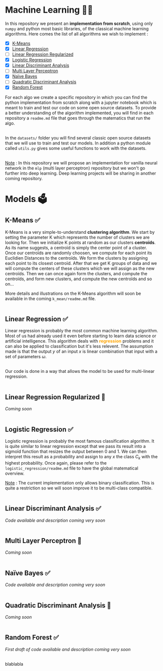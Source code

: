 # Machine Learning 👩‍💻

In this repository we present an **implementation from scratch**, using only `numpy` and python most basic libraries, of the classical machine learning algorithms. Here comes the list of all algorithms we wish to implement : 

- [x] [K-Means](#k-means-)
- [x] [Linear Regression](#linear-regression-)
- [ ] [Linear Regression Regularized](#linear-regression-regularized-)
- [x] [Logistic Regression](#logistic-regression-)
- [x] [Linear Discriminant Analysis](#linear-discriminant-analysis-)
- [ ] [Multi Layer Perceptron](#multi-layer-perceptron-)
- [x] [Naïve Bayes](#naïve-bayes-)
- [ ] [Quadratic Discriminant Analysis](#quadratic-discriminant-analysis-)
- [x] [Random Forest](#random-forest-)

For each algo we create a specific repository in which you can find the python implementation from scratch along with a jupyter notebook which is meant to train and test our code on some open source datasets. To provide a better understanding of the algorithm implemented, you will find in each repository a `readme.md` file that goes through the matematics that run the algo. <br><br>

In the `datasets/` folder you will find several classic open source datasets that we will use to train and test our models. In addition a python module called `utils.py` gives some useful functions to work with the datasets.<br><br>

<ins>Note</ins> : In this repository we will propose an implementation for vanilla neural network in the `mlp` (multi layer perceptron) repository but we won't go further into deep learning. Deep learning projects will be sharing in another coming repository. <br>

# Models 🗳️
## K-Means ✅

K-Means is a very simple-to-understand **clustering algorithm**. We start by setting the parameter K which represents the number of clusters we are looking for. Then we initialize K points at random as our clusters **centroïds**. As its name suggests, a centroïd is simply the center point of a cluster. Once our centroïds are randomly choosen, we compute for each point its Euclidien Distances to the centroïds. We form the clusters by assigning each point to its closest centroïd. After that we get K groups of data and we will compute the centers of these clusters which we will assign as the new centroïds. Then we can once again form the clusters, and compute the centroïds, and form new clusters, and compute the new centroïds and so on...<br>

More details and illustrations on the K-Means algorithm will soon be available in the coming `k_mean/readme.md` file. <br><br>

## Linear Regression ✅

Linear regression is probably the most common machine learning algorithm. Most of us had already used it even before starting to learn data science or artificial intelligence. This algorithm deals with <font color="orange"> **regression** </font> problems and it can also be applied to classification but it's less relevent. The assumption made is that the output $y$ of an input $x$ is linear combination that input with a set of parameters $\omega$. <br><br>

Our code is done in a way that allows the model to be used for multi-linear regression. <br><br>

## Linear Regression Regularized 🚧

*Coming soon* <br><br>

## Logistic Regression ✅

Logistic regression is probably the most famous classification algorithm. It is quite similar to linear regression except that we pass its result into a sigmoïd function that resizes the output between 0 and 1. We can then interpret this result as a probability and assign to any $x$ the class $C_k$ with the highest probability. Once again, please refer to the `logistic_regression/readme.md` file to have the global matematical overview. <br>

<ins>Note</ins> : The current implementation only allows binary classification. This is quite a restriction so we will soon improve it to be multi-class compatible. <br><br>

## Linear Discriminant Analysis ✅

*Code available and description coming very soon* <br><br>

## Multi Layer Perceptron 🚧

*Coming soon* <br><br>

## Naïve Bayes ✅

*Code available and description coming very soon* <br><br>

## Quadratic Discriminant Analysis 🚧

*Coming soon* <br><br>

## Random Forest ✅

*First draft of code available and description coming very soon* <br><br>

blablabla
